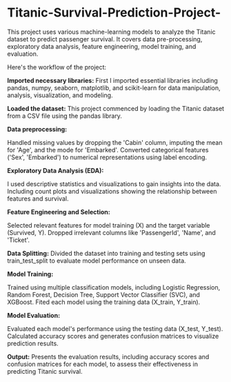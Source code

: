 # Titanic-Survival-Prediction-Project-
This project uses various machine-learning models to analyze the Titanic dataset to predict passenger survival. It covers data pre-processing, exploratory data analysis, feature engineering, model training, and evaluation.

Here's the workflow of the project:

**Imported necessary libraries:** First I imported essential libraries including pandas, numpy, seaborn, matplotlib, and scikit-learn for data manipulation, analysis, visualization, and modeling.

**Loaded the dataset:** This project commenced by loading the Titanic dataset from a CSV file using the pandas library.

**Data preprocessing:**

Handled missing values by dropping the 'Cabin' column, imputing the mean for 'Age', and the mode for 'Embarked'. Converted categorical features ('Sex', 'Embarked') to numerical representations using label encoding.

**Exploratory Data Analysis (EDA):**

I used descriptive statistics and visualizations to gain insights into the data. Including count plots and visualizations showing the relationship between features and survival.

**Feature Engineering and Selection:**

Selected relevant features for model training (X) and the target variable (Survived, Y). Dropped irrelevant columns like 'PassengerId', 'Name', and 'Ticket'.

**Data Splitting:** Divided the dataset into training and testing sets using train_test_split to evaluate model performance on unseen data.

**Model Training:**

Trained using multiple classification models, including Logistic Regression, Random Forest, Decision Tree, Support Vector Classifier (SVC), and XGBoost. Fited each model using the training data (X_train, Y_train).

**Model Evaluation:**

Evaluated each model's performance using the testing data (X_test, Y_test). Calculated accuracy scores and generates confusion matrices to visualize prediction results.

**Output:** Presents the evaluation results, including accuracy scores and confusion matrices for each model, to assess their effectiveness in predicting Titanic survival.
